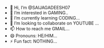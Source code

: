 - 👋 Hi, I’m @SAIJAGADEESH07
- 👀 I’m interested in GAMING..
- 🌱 I’m currently learning CODING...
- 💞️ I’m looking to collaborate on YOUTUBE ...
- 📫 How to reach me GMAIL...
- 😄 Pronouns: HE/HIM...
- ⚡ Fun fact: NOTHING...

<!---
SAIJAGADEESH07/SAIJAGADEESH07 is a ✨ special ✨ repository because its `README.md` (this file) appears on your GitHub profile.
You can click the Preview link to take a look at your changes.
--->
